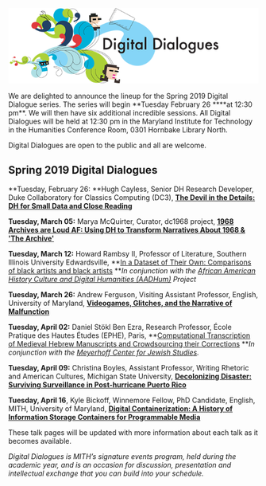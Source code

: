 ![Digital Dialogues](../../images/2009-12-header_digital-dialogues_wide.png)

We are delighted to announce the lineup for the Spring 2019 Digital Dialogue series. The series will begin **Tuesday February 26 \*\***at 12:30 pm\*\*. We will then have six additional incredible sessions. All Digital Dialogues will be held at 12:30 pm in the Maryland Institute for Technology in the Humanities Conference Room, 0301 Hornbake Library North.

Digital Dialogues are open to the public and all are welcome.

## Spring 2019 Digital Dialogues

**Tuesday, February 26: **Hugh Cayless, Senior DH Research Developer, Duke Collaboratory for Classics Computing (DC3), [**The Devil in the Details: DH for Small Data and Close Reading**](https://mith.umd.edu/dialogues/dd-spring-2019-hugh-cayless/)

**Tuesday, March 05:** Marya McQuirter, Curator, dc1968 project, [**1968 Archives are Loud AF: Using DH to Transform Narratives About 1968 & 'The Archive'**](https://mith.umd.edu/dialogues/dd-spring-2019-marya-mcquirter/)

**Tuesday, March 12:** Howard Rambsy II, Professor of Literature, Southern Illinois University Edwardsville, **[In a Dataset of Their Own: Comparisons of black artists and black artists](https://mith.umd.edu/dialogues/dd-spring-2019-howard-rambsy-ii/) **_In conjunction with the [African American History Culture and Digital Humanities (AADHum)](https://aadhum.umd.edu/) Project_

**Tuesday, March 26:** Andrew Ferguson, Visiting Assistant Professor, English, University of Maryland, [**Videogames, Glitches, and the Narrative of Malfunction**](https://mith.umd.edu/dialogues/dd-spring-2019-andrew-ferguson/)

**Tuesday, April 02:** Daniel Stökl Ben Ezra, Research Professor, École Pratique des Hautes Études (EPHE), Paris, **[Computational Transcription of Medieval Hebrew Manuscripts and Crowdsourcing their Corrections](https://mith.umd.edu/dialogues/dd-spring-2019-daniel-stokl-ben-ezra) **_In conjunction with the [Meyerhoff Center for Jewish Studies](https://jewishstudies.umd.edu/)._

**Tuesday, April 09:** Christina Boyles, Assistant Professor, Writing Rhetoric and American Cultures, Michigan State University, [**Decolonizing Disaster: Surviving Surveillance in Post-hurricane Puerto Rico**](https://mith.umd.edu/dialogues/dd-spring-2019-christina-boyles/)

**Tuesday, April 16**, Kyle Bickoff, Winnemore Fellow, PhD Candidate, English, MITH, University of Maryland, [**Digital Containerization: A History of Information Storage Containers for Programmable Media**](https://mith.umd.edu/dialogues/dd-spring-2019-kyle-bickoff/)

These talk pages will be updated with more information about each talk as it becomes available.

_Digital Dialogues is MITH’s signature events program, held during the academic year, and is an occasion for discussion, presentation and intellectual exchange that you can build into your schedule._